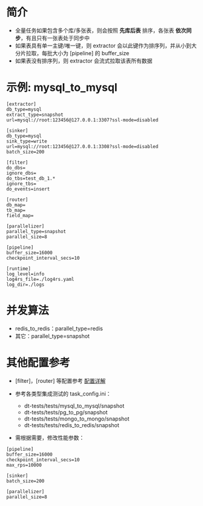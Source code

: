 # 简介
- 全量任务如果包含多个库/多张表，则会按照 **先库后表** 排序，各张表 **依次同步**，有且只有一张表处于同步中
- 如果表具有单一主键/唯一键，则 extractor 会以此键作为排序列，并从小到大分片拉取，每批大小为 [pipeline] 的 buffer_size
- 如果表没有排序列，则 extractor 会流式拉取该表所有数据

# 示例: mysql_to_mysql
```
[extractor]
db_type=mysql
extract_type=snapshot
url=mysql://root:123456@127.0.0.1:3307?ssl-mode=disabled

[sinker]
db_type=mysql
sink_type=write
url=mysql://root:123456@127.0.0.1:3308?ssl-mode=disabled
batch_size=200

[filter]
do_dbs=
ignore_dbs=
do_tbs=test_db_1.*
ignore_tbs=
do_events=insert

[router]
db_map=
tb_map=
field_map=

[parallelizer]
parallel_type=snapshot
parallel_size=8

[pipeline]
buffer_size=16000
checkpoint_interval_secs=10

[runtime]
log_level=info
log4rs_file=./log4rs.yaml
log_dir=./logs
```

# 并发算法
- redis_to_redis：parallel_type=redis
- 其它：parallel_type=snapshot

# 其他配置参考
- [filter]，[router] 等配置参考 [配置详解](../config.md)
- 参考各类型集成测试的 task_config.ini：
    - dt-tests/tests/mysql_to_mysql/snapshot
    - dt-tests/tests/pg_to_pg/snapshot
    - dt-tests/tests/mongo_to_mongo/snapshot
    - dt-tests/tests/redis_to_redis/snapshot

- 需根据需要，修改性能参数：
```
[pipeline]
buffer_size=16000
checkpoint_interval_secs=10
max_rps=10000

[sinker]
batch_size=200

[parallelizer]
parallel_size=8
```

